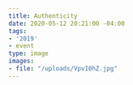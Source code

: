 ```yaml
---
title: Authenticity
date: 2020-05-12 20:21:00 -04:00
tags:
- '2019'
- event
type: image
images:
- file: "/uploads/VpvI0hZ.jpg"
---
```


